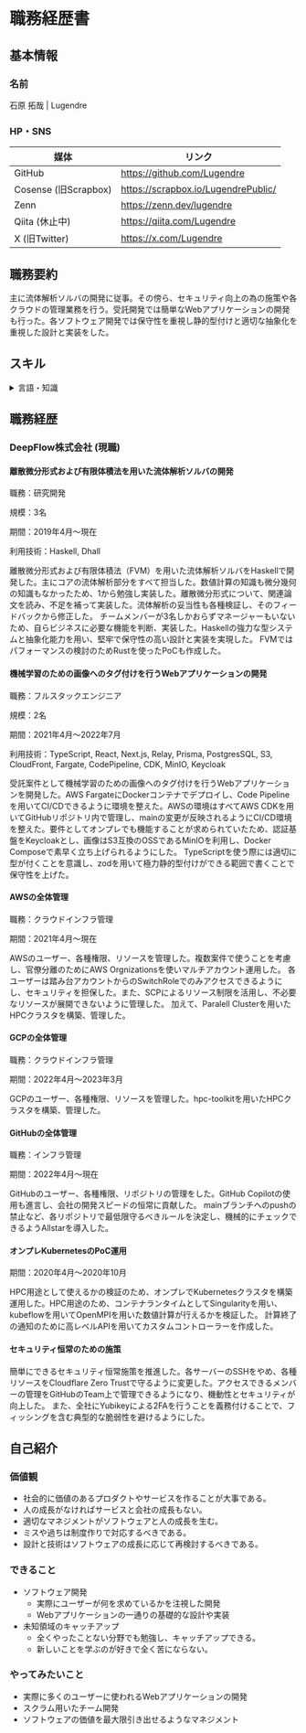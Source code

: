 # 職務経歴書

## 基本情報

### 名前

石原 拓哉 | Lugendre

### HP・SNS

|媒体|リンク|
|----|----|
|GitHub|https://github.com/Lugendre|
|Cosense (旧Scrapbox)|https://scrapbox.io/LugendrePublic/|
|Zenn|https://zenn.dev/lugendre|
|Qiita (休止中)|https://qiita.com/Lugendre|
|X (旧Twitter)|https://x.com/Lugendre|


## 職務要約

主に流体解析ソルバの開発に従事。その傍ら、セキュリティ向上の為の施策や各クラウドの管理業務を行う。受託開発では簡単なWebアプリケーションの開発も行った。各ソフトウェア開発では保守性を重視し静的型付けと適切な抽象化を重視した設計と実装をした。

## スキル

<details>
<summary>言語・知識</summary>

### Haskell
メイン言語。5年以上の実務経験あり。依存型のエミュレートも使って厳格に型をつけることを好んでいる。GHCの拡張を用いた型レベルプログラミングや線形型の利用はもちろん、ある程度は論文とGHCのコードを読んで最適化機構についても把握している。

### 数値流体力学
実務で有限体積法を用いた一般的な流体ソルバを実装している。OpenFOAMに関しても実装の概要とデータ構造は把握してコードを参照している。DNSだけでなく、LES、RANS(k-ε)の実装もした。また、Cavity flowのGhiaの論文やBackstep流れの付着点、Kolmogorovの相似仮説といったベンチーマークも行った。

### 有限要素法
実務で流体ソルバの一部に有限要素法を用いた計算を導入した。材料のFEMによる解析も実装したことが有る。弾性変形の部分だけであり、弾塑性解析は行ったことがないが、理論の詳細は知っている。

### Rust
サブ言語。高速で省メモリかつフットプリントの小さめなプログラムが書きたいときに使用している。実務では流体解析のPoCで利用したが、主に趣味で使っている。

### TypeScript
サブ言語。Webフロントエンドを書くのに使う。実務ではWebアプリケーションを開発する際に利用した。その際はバックエンドでも利用し、ORMとしてPrismaを利用した。基本的にReactをNext.jsとともに利用している。

### Go
サブ言語。簡単なCLIツールを作る際に使う。実務ではKubernetesのカスタムコントローラを作る際に利用した。

### AWS
実務でWebアプリケーションをホストするのに使った他、全体の管理も行った。主にFargateでコンテナをホストした。他にもCloudFront, S3, Auroraを使っている。
数値計算ではAWS Parallel Clusterを使った。

### Cloudflare
Zero Trustを主に利用。R2やCloudflare Workersを利用して簡単なアプリケーションの素振りをしている。

</details>

## 職務経歴

### DeepFlow株式会社 (現職)

#### 離散微分形式および有限体積法を用いた流体解析ソルバの開発
職務：研究開発

規模：3名

期間：2019年4月～現在

利用技術：Haskell, Dhall

離散微分形式および有限体積法（FVM）を用いた流体解析ソルバをHaskellで開発した。主にコアの流体解析部分をすべて担当した。数値計算の知識も微分幾何の知識もなかったため、1から勉強し実装した。離散微分形式について、関連論文を読み、不足を補って実装した。流体解析の妥当性も各種検証し、そのフィードバックから修正した。
チームメンバーが3名しかおらずマネージャーもいないため、自らビジネスに必要な機能を判断、実装した。Haskellの強力な型システムと抽象化能力を用い、堅牢で保守性の高い設計と実装を実現した。
FVMではパフォーマンスの検討のためRustを使ったPoCも作成した。

#### 機械学習のための画像へのタグ付けを行うWebアプリケーションの開発
職務：フルスタックエンジニア

規模：2名

期間：2021年4月～2022年7月

利用技術：TypeScript, React, Next.js, Relay, Prisma, PostgresSQL, S3, CloudFront, Fargate, CodePipeline, CDK, MinIO, Keycloak

受託案件として機械学習のための画像へのタグ付けを行うWebアプリケーションを開発した。AWS FargateにDockerコンテナでデプロイし、Code Pipelineを用いてCI/CDできるように環境を整えた。AWSの環境はすべてAWS CDKを用いてGitHubリポジトリ内で管理し、mainの変更が反映されるようにCI/CD環境を整えた。要件としてオンプレでも機能することが求められていたため、認証基盤をKeycloakとし、画像はS3互換のOSSであるMinIOを利用し、Docker Composeで素早く立ち上げられるようにした。
TypeScriptを使う際には適切に型が付くことを意識し、zodを用いて極力静的型付けができる範囲で書くことで保守性を上げた。

#### AWSの全体管理
職務：クラウドインフラ管理

期間：2021年4月～現在

AWSのユーザー、各種権限、リソースを管理した。複数案件で使うことを考慮し、官僚分離のためにAWS Orgnizationsを使いマルチアカウント運用した。
各ユーザーは踏み台アカウントからのSwitchRoleでのみアクセスできるようにし、セキュリティを担保した。また、SCPによるリソース制限を活用し、不必要なリソースが展開できないように管理した。
加えて、Paralell Clusterを用いたHPCクラスタを構築、管理した。

#### GCPの全体管理
職務：クラウドインフラ管理

期間：2022年4月～2023年3月

GCPのユーザー、各種権限、リソースを管理した。hpc-toolkitを用いたHPCクラスタを構築、管理した。

#### GitHubの全体管理
職務：インフラ管理

期間：2022年4月～現在

GitHubのユーザー、各種権限、リポジトリの管理をした。GitHub Copilotの使用も進言し、会社の開発スピードの恒常に貢献した。
mainブランチへのpushの禁止など、各リポジトリで最低限守るべきルールを決定し、機械的にチェックできるようAllstarを導入した。

#### オンプレKubernetesのPoC運用
期間：2020年4月～2020年10月

HPC用途として使えるかの検証のため、オンプレでKubernetesクラスタを構築運用した。HPC用途のため、コンテナランタイムとしてSingularityを用い、kubeflowを用いてOpenMPIを用いた数値計算が行えるかを検証した。
計算終了の通知のために高レベルAPIを用いてカスタムコントローラーを作成した。

#### セキュリティ恒常のための施策
簡単にできるセキュリティ恒常施策を推進した。各サーバーのSSHをやめ、各種リソースをCloudflare Zero Trustで守るように変更した。アクセスできるメンバーの管理をGitHubのTeam上で管理できるようになり、機動性とセキュリティが向上した。
また、全社にYubikeyによる2FAを行うことを義務付けることで、フィッシングを含む典型的な脆弱性を避けるようにした。

## 自己紹介

### 価値観
* 社会的に価値のあるプロダクトやサービスを作ることが大事である。
* 人の成長がなければサービスと会社の成長もない。
* 適切なマネジメントがソフトウェアと人の成長を生む。
* ミスや過ちは制度作りで対応するべきである。
* 設計と技術はソフトウェアの成長に応じて再検討するべきである。

### できること
* ソフトウェア開発
  * 実際にユーザーが何を求めているかを注視した開発
  * Webアプリケーションの一通りの基礎的な設計や実装
* 未知領域のキャッチアップ
  * 全くやったことない分野でも勉強し、キャッチアップできる。
  * 新しいことを学ぶのが好きで全く苦にならない。


### やってみたいこと
* 実際に多くのユーザーに使われるWebアプリケーションの開発
* スクラム用いたチーム開発
* ソフトウェアの価値を最大限引き出せるようなマネジメント
